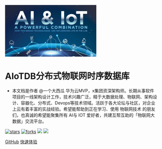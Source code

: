<img width="300px" src="/docs/assets/aiot.jpg">

# AIoTDB分布式物联网时序数据库

- 本文档是作者 @一个大西瓜 华为云MVP，x集团资深架构师。长期从事软件项目的一线架构设计工作，技术兴趣广泛，精于大数据处理、物联网、架构设计、容器化、分布式、Devops等技术领域。活跃于各大论坛与社区，对企业上云有着丰富的实战经验。希望能帮助到正在学习、使用 物联网技术 的朋友们，也真诚的希望能聚集所有 AI与 IOT 爱好者，共建互帮互助的「物联网大数据」交流平台。

[![stars](https://badgen.net/github/stars/786744873/docker-compose-hub?icon=github&color=4ab8a1)](https://github.com/786744873/docker-compose-hub) [![forks](https://badgen.net/github/forks/786744873/docker-compose-hub?icon=github&color=4ab8a1)](https://github.com/786744873/docker-compose-hub) [<img src="https://img.shields.io/static/v1.svg?label=%E5%8D%9A%E5%AE%A2%E5%9B%AD&message=608%20stars&color=ef151f">](https://www.cnblogs.com/wyt007/) [<img src="https://img.shields.io/badge/%E5%BE%AE%E4%BF%A1-%E5%85%AC%E4%BC%97%E5%8F%B7-brightgreen">](https://images.cnblogs.com/cnblogs_com/wyt007/2231195/o_221018065052_%E5%85%AC%E4%BC%97%E5%8F%B7.jpg)

[GitHub](<https://github.com/786744873/aiotdb>)
[快速体验](/docs/01-quick-start.md)


